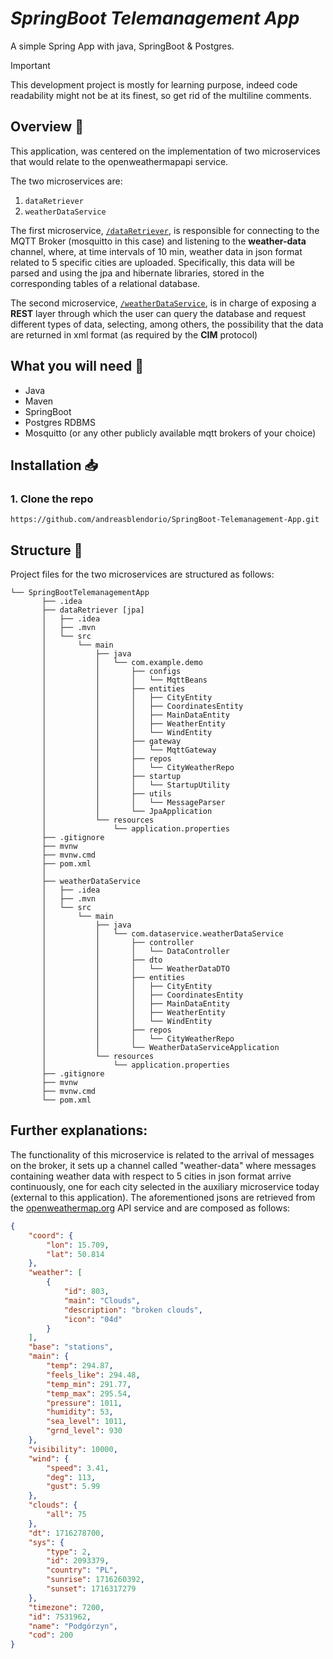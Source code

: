 # *SpringBoot Telemanagement App*

A simple Spring App with java, SpringBoot & Postgres.

> [!IMPORTANT]
> This development project is mostly for learning purpose, indeed code readability might not be at its finest, so get rid of the multiline comments.

## Overview :mag_right:

This application, was centered on the implementation of two microservices that would relate to the openweathermapapi service.

The two microservices are: 
1. `dataRetriever`
2. `weatherDataService`
   
The first microservice, [`/dataRetriever`](dataRetriever), is responsible for connecting to the MQTT Broker (mosquitto in this case) and listening to the **weather-data** channel, where, at time intervals of 10 min, weather data in json format related to 5 specific cities are uploaded.
Specifically, this data will be parsed and using the jpa and hibernate libraries, stored in the corresponding tables of a relational database.

The second microservice, [`/weatherDataService`](weatherDataService), is in charge of exposing a **REST** layer through which the user can query the database and request different types of data, selecting, among others, the possibility that the data are returned in xml format (as required by the **CIM** protocol)

## What you will need :pushpin:

- Java
- Maven 
- SpringBoot
- Postgres RDBMS
- Mosquitto (or any other publicly available mqtt brokers of your choice)

## Installation :inbox_tray:

### 1. Clone the repo

```git
https://github.com/andreasblendorio/SpringBoot-Telemanagement-App.git
```

## Structure :open_file_folder:

Project files for the two microservices are structured as follows:

```text
└── SpringBootTelemanagementApp
       ├── .idea
       ├── dataRetriever [jpa]
       │   ├── .idea 
       │   ├── .mvn
       │   └── src
       │       └── main
       │           ├── java
       │           │   └── com.example.demo                          
       │           │       ├── configs          
       │           │       │   └── MqttBeans           
       │           │       ├── entities  
       │           │       │   ├── CityEntity
       │           │       │   ├── CoordinatesEntity
       │           │       │   ├── MainDataEntity
       │           │       │   ├── WeatherEntity
       │           │       │   └── WindEntity   
       │           │       ├── gateway
       │           │       │   └── MqttGateway     
       │           │       ├── repos                               
       │           │       │   └── CityWeatherRepo          
       │           │       ├── startup
       │           │       │   └── StartupUtility         
       │           │       ├── utils
       │           │       │   └── MessageParser 
       │           │       └── JpaApplication                   
       │           └── resources
       │               └── application.properties  
       ├── .gitignore
       ├── mvnw
       ├── mvnw.cmd
       ├── pom.xml
       │
       ├── weatherDataService
       │   ├── .idea 
       │   ├── .mvn
       │   └── src
       │       └── main
       │           ├── java
       │           │   └── com.dataservice.weatherDataService                   
       │           │       ├── controller          
       │           │       │   └── DataController
       │           │       ├── dto
       │           │       │   └── WeatherDataDTO           
       │           │       ├── entities  
       │           │       │   ├── CityEntity
       │           │       │   ├── CoordinatesEntity
       │           │       │   ├── MainDataEntity
       │           │       │   ├── WeatherEntity
       │           │       │   └── WindEntity    
       │           │       ├── repos                               
       │           │       │   └── CityWeatherRepo          
       │           │       └── WeatherDataServiceApplication                 
       │           └── resources
       │               └── application.properties  
       ├── .gitignore
       ├── mvnw
       ├── mvnw.cmd
       └── pom.xml
```

## Further explanations:
The functionality of this microservice is related to the arrival of messages on the broker, it sets up a channel called "weather-data" where messages containing weather data with respect to 5 cities in json format arrive continuously, one for each city selected in the auxiliary microservice today (external to this application).
The aforementioned jsons are retrieved from the [openweathermap.org](https://openweathermap.org/api) API service and are composed as follows:
```json
{
    "coord": {
        "lon": 15.709,
        "lat": 50.814
    },
    "weather": [
        {
            "id": 803,
            "main": "Clouds",
            "description": "broken clouds",
            "icon": "04d"
        }
    ],
    "base": "stations",
    "main": {
        "temp": 294.87,
        "feels_like": 294.48,
        "temp_min": 291.77,
        "temp_max": 295.54,
        "pressure": 1011,
        "humidity": 53,
        "sea_level": 1011,
        "grnd_level": 930
    },
    "visibility": 10000,
    "wind": {
        "speed": 3.41,
        "deg": 113,
        "gust": 5.99
    },
    "clouds": {
        "all": 75
    },
    "dt": 1716278700,
    "sys": {
        "type": 2,
        "id": 2093379,
        "country": "PL",
        "sunrise": 1716260392,
        "sunset": 1716317279
    },
    "timezone": 7200,
    "id": 7531962,
    "name": "Podgórzyn",
    "cod": 200
}
```
